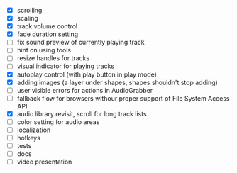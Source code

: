 - [x] scrolling
- [x] scaling
- [x] track volume control
- [x] fade duration setting
- [ ] fix sound preview of currently playing track
- [ ] hint on using tools
- [ ] resize handles for tracks
- [ ] visual indicator for playing tracks
- [x] autoplay control (with play button in play mode)
- [x] adding images (a layer under shapes, shapes shouldn't stop adding)
- [ ] user visible errors for actions in AudioGrabber
- [ ] fallback flow for browsers withour proper support of File System Access API
- [x] audio library revisit, scroll for long track lists
- [ ] color setting for audio areas
- [ ] localization
- [ ] hotkeys
- [ ] tests
- [ ] docs
- [ ] video presentation

